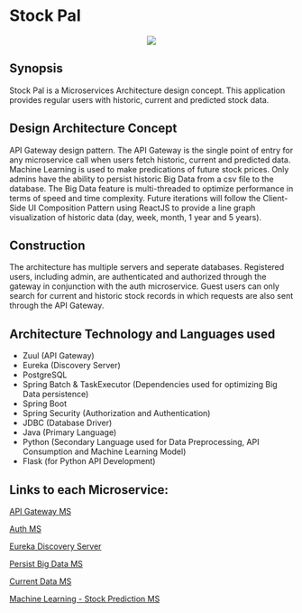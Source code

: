 # Stock Pal 
<p align="center">
  <img src="https://github.com/mrkwapo/StockPal-MS/blob/master/stock%20pal%20architecture.jpg">
</p>

## Synopsis
Stock Pal is a Microservices Architecture design concept. This application provides regular users with historic, current and predicted stock data. 

## Design Architecture Concept
API Gateway design pattern. The API Gateway is the single point of entry for any microservice call when users fetch historic, current and predicted data. Machine Learning is used to make predications of future stock prices. Only admins have the ability to persist historic Big Data from a csv file to the database. The Big Data feature is multi-threaded to optimize performance in terms of speed and time complexity. Future iterations will follow the Client-Side UI Composition Pattern using ReactJS to provide a line graph visualization of historic data (day, week, month, 1 year and 5 years).

## Construction
The architecture has multiple servers and seperate databases. Registered users, including admin, are authenticated and authorized through the gateway in conjunction with the auth microservice. Guest users can only search for current and historic stock records in which requests are also sent through the API Gateway.

## Architecture Technology and Languages used 
* Zuul (API Gateway)
* Eureka (Discovery Server) 
* PostgreSQL
* Spring Batch & TaskExecutor (Dependencies used for optimizing Big Data persistence)
* Spring Boot
* Spring Security (Authorization and Authentication)
* JDBC (Database Driver)
* Java (Primary Language)
* Python (Secondary Language used for Data Preprocessing, API Consumption and Machine Learning Model)
* Flask (for Python API Development)

## Links to each Microservice:

[API Gateway MS](https://bit.ly/2NgiICN)

[Auth MS](https://bit.ly/3hxvvP1)

[Eureka Discovery Server](https://bit.ly/2YJruyn)

[Persist Big Data MS](https://bit.ly/2YJqDh9)

[Current Data MS](https://bit.ly/30U4Oyd)

[Machine Learning - Stock Prediction MS](https://bit.ly/2UToo9Y)
